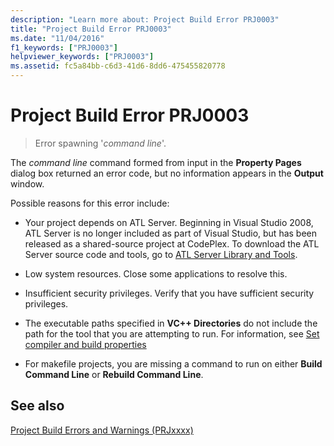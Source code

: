 ```yaml
---
description: "Learn more about: Project Build Error PRJ0003"
title: "Project Build Error PRJ0003"
ms.date: "11/04/2016"
f1_keywords: ["PRJ0003"]
helpviewer_keywords: ["PRJ0003"]
ms.assetid: fc5a84bb-c6d3-41d6-8dd6-475455820778
---
```

# Project Build Error PRJ0003

> Error spawning '*command line*'.

The *command line* command formed from input in the **Property Pages** dialog box returned an error code, but no information appears in the **Output** window.

Possible reasons for this error include:

- Your project depends on ATL Server. Beginning in Visual Studio 2008, ATL Server is no longer included as part of Visual Studio, but has been released as a shared-source project at CodePlex. To download the ATL Server source code and tools, go to [ATL Server Library and Tools](https://archive.codeplex.com/?p=atlserver).

- Low system resources. Close some applications to resolve this.

- Insufficient security privileges. Verify that you have sufficient security privileges.

- The executable paths specified in **VC++ Directories** do not include the path for the tool that you are attempting to run. For information, see [Set compiler and build properties](../../build/working-with-project-properties.md)

- For makefile projects, you are missing a command to run on either **Build Command Line** or **Rebuild Command Line**.

## See also

[Project Build Errors and Warnings (PRJxxxx)](../../error-messages/tool-errors/project-build-errors-and-warnings-prjxxxx.md)
